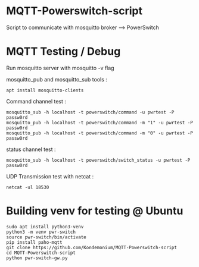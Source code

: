 # MQTT-Powerswitch-script

Script to communicate with mosquitto broker --> PowerSwitch

# MQTT Testing / Debug

Run mosquitto server with mosquitto -v flag

mosquitto_pub and mosquitto_sub tools : 
```
apt install mosquitto-clients
```

Command channel test : 
```
mosquitto_sub -h localhost -t powerswitch/command -u pwrtest -P passw0rd
mosquitto_pub -h localhost -t powerswitch/command -m "1" -u pwrtest -P passw0rd
mosquitto_pub -h localhost -t powerswitch/command -m "0" -u pwrtest -P passw0rd
```
status channel test : 
```
mosquitto_sub -h localhost -t powerswitch/switch_status -u pwrtest -P passw0rd
```
UDP Transmission test with netcat : 
```
netcat -ul 18530
```

# Building venv for testing @ Ubuntu
```
sudo apt install python3-venv
python3 -m venv pwr-switch
source pwr-switch/bin/activate
pip install paho-mqtt
git clone https://github.com/Kondemonium/MQTT-Powerswitch-script
cd MQTT-Powerswitch-script
python pwr-switch-gw.py 
```
